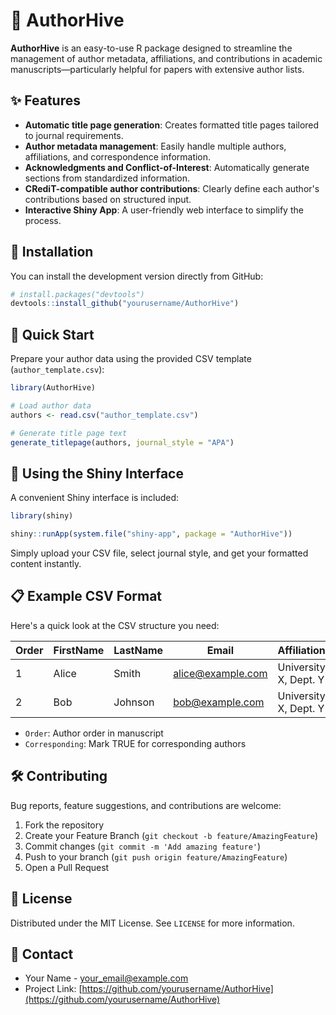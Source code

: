 
# 🐝 AuthorHive

**AuthorHive** is an easy-to-use R package designed to streamline the management of author metadata, affiliations, and contributions in academic manuscripts—particularly helpful for papers with extensive author lists.

## ✨ Features

- **Automatic title page generation**: Creates formatted title pages tailored to journal requirements.
- **Author metadata management**: Easily handle multiple authors, affiliations, and correspondence information.
- **Acknowledgments and Conflict-of-Interest**: Automatically generate sections from standardized information.
- **CRediT-compatible author contributions**: Clearly define each author's contributions based on structured input.
- **Interactive Shiny App**: A user-friendly web interface to simplify the process.

## 🚀 Installation

You can install the development version directly from GitHub:

```r
# install.packages("devtools")
devtools::install_github("yourusername/AuthorHive")
```

## 📖 Quick Start

Prepare your author data using the provided CSV template (`author_template.csv`):

```r
library(AuthorHive)

# Load author data
authors <- read.csv("author_template.csv")

# Generate title page text
generate_titlepage(authors, journal_style = "APA")
```

## 🎯 Using the Shiny Interface

A convenient Shiny interface is included:

```r
library(shiny)

shiny::runApp(system.file("shiny-app", package = "AuthorHive"))
```

Simply upload your CSV file, select journal style, and get your formatted content instantly.

## 📋 Example CSV Format

Here's a quick look at the CSV structure you need:

| Order | FirstName | LastName | Email | Affiliation1 | Affiliation2 | Corresponding |
|-------|-----------|----------|-------|--------------|--------------|---------------|
| 1     | Alice     | Smith    | alice@example.com | University X, Dept. Y | NA           | TRUE          |
| 2     | Bob       | Johnson  | bob@example.com   | University X, Dept. Y | Company Z    | FALSE         |

- `Order`: Author order in manuscript
- `Corresponding`: Mark TRUE for corresponding authors

## 🛠 Contributing

Bug reports, feature suggestions, and contributions are welcome:

1. Fork the repository
2. Create your Feature Branch (`git checkout -b feature/AmazingFeature`)
3. Commit changes (`git commit -m 'Add amazing feature'`)
4. Push to your branch (`git push origin feature/AmazingFeature`)
5. Open a Pull Request

## 📄 License

Distributed under the MIT License. See `LICENSE` for more information.

## 📧 Contact

- Your Name - your_email@example.com
- Project Link: [https://github.com/yourusername/AuthorHive](https://github.com/yourusername/AuthorHive)
